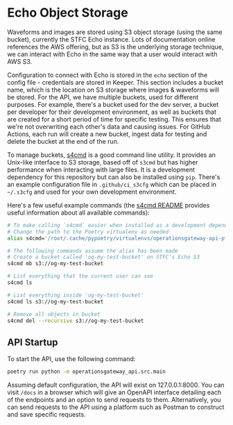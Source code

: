 # Echo Object Storage
Waveforms and images are stored using S3 object storage (using the same bucket), currently the STFC Echo instance. Lots of documentation online references the AWS offering, but as S3 is the underlying storage technique, we can interact with Echo in the same way that a user would interact with AWS S3.

Configuration to connect with Echo is stored in the `echo` section of the config file - credentials are stored in Keeper. This section includes a bucket name, which is the location on S3 storage where images & waveforms will be stored. For the API, we have multiple buckets, used for different purposes. For example, there's a bucket used for the dev server, a bucket per developer for their development environment, as well as buckets that are created for a short period of time for specific testing. This ensures that we're not overwriting each other's data and causing issues. For GitHub Actions, each run will create a new bucket, ingest data for testing and delete the bucket at the end of the run.

To manage buckets, [s4cmd](https://github.com/bloomreach/s4cmd) is a good command line utility. It provides an Unix-like interface to S3 storage, based off of `s3cmd` but has higher performance when interacting with large files. It is a development dependency for this repository but can also be installed using `pip`. There's an example configuration file in `.github/ci_s3cfg` which can be placed in `~/.s3cfg` and used for your own development environment.

Here's a few useful example commands (the [s4cmd README](https://github.com/bloomreach/s4cmd/blob/master/README.md) provides useful information about all available commands):
```bash
# To make calling `s4cmd` easier when installed as a development dependency, I've added the following alias to `~/.bashrc`
# Change the path to the Poetry virtualenv as needed
alias s4cmd='/root/.cache/pypoetry/virtualenvs/operationsgateway-api-pfN98gKB-py3.8/bin/s4cmd --endpoint-url https://s3.echo.stfc.ac.uk'

# The following commands assume the alias has been made
# Create a bucket called 'og-my-test-bucket' on STFC's Echo S3
s4cmd mb s3://og-my-test-bucket

# List everything that the current user can see
s4cmd ls

# List everything inside 'og-my-test-bucket'
s4cmd ls s3://og-my-test-bucket

# Remove all objects in bucket
s4cmd del --recursive s3://og-my-test-bucket
```

## API Startup
To start the API, use the following command:

```bash
poetry run python -m operationsgateway_api.src.main
```

Assuming default configuration, the API will exist on 127.0.0.1:8000. You can visit `/docs` in a browser which will give an OpenAPI interface detailing each of the endpoints and an option to send requests to them. Alternatively, you can send requests to the API using a platform such as Postman to construct and save specific requests.
